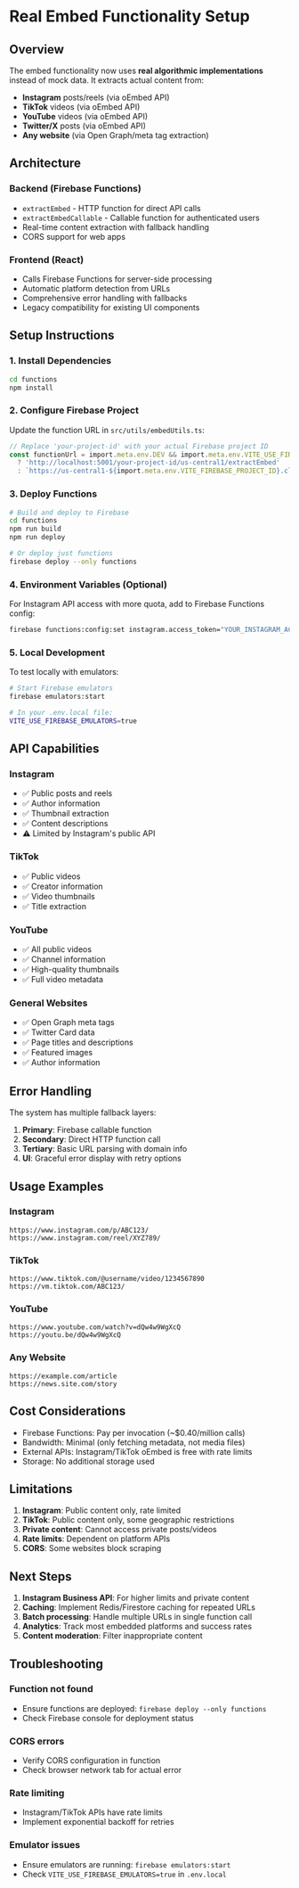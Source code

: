# Real Embed Functionality Setup

## Overview
The embed functionality now uses **real algorithmic implementations** instead of mock data. It extracts actual content from:

- **Instagram** posts/reels (via oEmbed API)
- **TikTok** videos (via oEmbed API)  
- **YouTube** videos (via oEmbed API)
- **Twitter/X** posts (via oEmbed API)
- **Any website** (via Open Graph/meta tag extraction)

## Architecture

### Backend (Firebase Functions)
- `extractEmbed` - HTTP function for direct API calls
- `extractEmbedCallable` - Callable function for authenticated users
- Real-time content extraction with fallback handling
- CORS support for web apps

### Frontend (React)
- Calls Firebase Functions for server-side processing
- Automatic platform detection from URLs
- Comprehensive error handling with fallbacks
- Legacy compatibility for existing UI components

## Setup Instructions

### 1. Install Dependencies
```bash
cd functions
npm install
```

### 2. Configure Firebase Project
Update the function URL in `src/utils/embedUtils.ts`:
```typescript
// Replace 'your-project-id' with your actual Firebase project ID
const functionUrl = import.meta.env.DEV && import.meta.env.VITE_USE_FIREBASE_EMULATORS === 'true'
  ? 'http://localhost:5001/your-project-id/us-central1/extractEmbed'
  : `https://us-central1-${import.meta.env.VITE_FIREBASE_PROJECT_ID}.cloudfunctions.net/extractEmbed`
```

### 3. Deploy Functions
```bash
# Build and deploy to Firebase
cd functions
npm run build
npm run deploy

# Or deploy just functions
firebase deploy --only functions
```

### 4. Environment Variables (Optional)
For Instagram API access with more quota, add to Firebase Functions config:
```bash
firebase functions:config:set instagram.access_token="YOUR_INSTAGRAM_ACCESS_TOKEN"
```

### 5. Local Development
To test locally with emulators:
```bash
# Start Firebase emulators
firebase emulators:start

# In your .env.local file:
VITE_USE_FIREBASE_EMULATORS=true
```

## API Capabilities

### Instagram
- ✅ Public posts and reels
- ✅ Author information  
- ✅ Thumbnail extraction
- ✅ Content descriptions
- ⚠️ Limited by Instagram's public API

### TikTok  
- ✅ Public videos
- ✅ Creator information
- ✅ Video thumbnails
- ✅ Title extraction

### YouTube
- ✅ All public videos
- ✅ Channel information
- ✅ High-quality thumbnails
- ✅ Full video metadata

### General Websites
- ✅ Open Graph meta tags
- ✅ Twitter Card data
- ✅ Page titles and descriptions
- ✅ Featured images
- ✅ Author information

## Error Handling

The system has multiple fallback layers:

1. **Primary**: Firebase callable function
2. **Secondary**: Direct HTTP function call
3. **Tertiary**: Basic URL parsing with domain info
4. **UI**: Graceful error display with retry options

## Usage Examples

### Instagram
```
https://www.instagram.com/p/ABC123/
https://www.instagram.com/reel/XYZ789/
```

### TikTok
```
https://www.tiktok.com/@username/video/1234567890
https://vm.tiktok.com/ABC123/
```

### YouTube
```
https://www.youtube.com/watch?v=dQw4w9WgXcQ
https://youtu.be/dQw4w9WgXcQ
```

### Any Website
```
https://example.com/article
https://news.site.com/story
```

## Cost Considerations

- Firebase Functions: Pay per invocation (~$0.40/million calls)
- Bandwidth: Minimal (only fetching metadata, not media files)
- External APIs: Instagram/TikTok oEmbed is free with rate limits
- Storage: No additional storage used

## Limitations

1. **Instagram**: Public content only, rate limited
2. **TikTok**: Public content only, some geographic restrictions
3. **Private content**: Cannot access private posts/videos
4. **Rate limits**: Dependent on platform APIs
5. **CORS**: Some websites block scraping

## Next Steps

1. **Instagram Business API**: For higher limits and private content
2. **Caching**: Implement Redis/Firestore caching for repeated URLs
3. **Batch processing**: Handle multiple URLs in single function call
4. **Analytics**: Track most embedded platforms and success rates
5. **Content moderation**: Filter inappropriate content

## Troubleshooting

### Function not found
- Ensure functions are deployed: `firebase deploy --only functions`
- Check Firebase console for deployment status

### CORS errors
- Verify CORS configuration in function
- Check browser network tab for actual error

### Rate limiting
- Instagram/TikTok APIs have rate limits
- Implement exponential backoff for retries

### Emulator issues
- Ensure emulators are running: `firebase emulators:start`
- Check `VITE_USE_FIREBASE_EMULATORS=true` in `.env.local` 